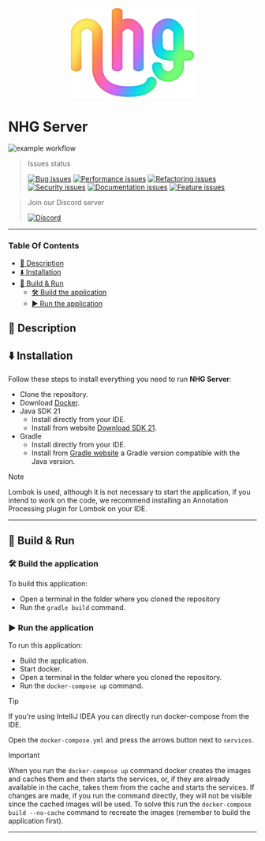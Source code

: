 <p align="center"> 
  <img src="https://github.com/n-h-g/.github/blob/main/assets/nhg_logo_rainbow.png" width="250"> <br>
</p>

# NHG Server 
![example workflow](https://github.com/n-h-g/server/actions/workflows/gradle.yml/badge.svg?style=flat-square)
> Issues status
> 
> [![Bug issues](https://img.shields.io/github/issues/n-h-g/server/type%3A%20bug?style=flat-square&color=%23B60205&label=bug)](https://github.com/n-h-g/server/labels/type%3A%20bug)
> [![Performance issues](https://img.shields.io/github/issues/n-h-g/server/type%3A%20performance?style=flat-square&color=%23D93F0B&label=performance)](https://github.com/n-h-g/server/labels/type%3A%20performance)
> [![Refactoring issues](https://img.shields.io/github/issues/n-h-g/server/type%3A%20refactoring?style=flat-square&color=%23E99695&label=refactoring)](https://github.com/n-h-g/server/labels/type%3A%20refactoring)
> [![Security issues](https://img.shields.io/github/issues/n-h-g/server/type%3A%20security?style=flat-square&color=%230E8A16&label=security)](https://github.com/n-h-g/server/labels/type%3A%20security)
> [![Documentation issues](https://img.shields.io/github/issues/n-h-g/server/type%3A%20documentation?style=flat-square&color=%23006B75&label=documentation)](https://github.com/n-h-g/server/labels/type%3A%20documentation)
> [![Feature issues](https://img.shields.io/github/issues/n-h-g/server/type%3A%20feature?style=flat-square&color=%230052CC&label=feature)](https://github.com/n-h-g/server/labels/type%3A%20feature)


> Join our Discord server
>
> [![Discord](https://img.shields.io/discord/953057939743207454?style=for-the-badge&logo=discord&color=7289DA&logoColor=fff)](https://discord.gg/PSbCGaVWr5)

---

### Table Of Contents


* [📃 Description](#description)
* [⬇️ Installation](#installation)
* [🧰 Build & Run](#build-run)
  + [🛠️ Build the application](#build)
  + [▶️ Run the application](#run)

<span id="description"></span>
## 📃 Description

<span id="installation"></span>
## ⬇️ Installation
Follow these steps to install everything you need to run **NHG Server**:
- Clone the repository.
- Download [Docker](https://www.docker.com/).
- Java SDK 21
  - Install directly from your IDE.
  - Install from website [Download SDK 21](https://www.oracle.com/java/technologies/javase/jdk21-archive-downloads.html).
- Gradle
  - Install directly from your IDE.
  - Install from [Gradle website](https://gradle.org/install/) a Gradle version compatible with the Java version.

> [!NOTE]  
> Lombok is used, although it is not necessary to start the application, if you intend to work on the code, we recommend installing an Annotation Processing plugin for Lombok on your IDE.

---


<span id="build-run"></span>
## 🧰 Build & Run


<span id="build"></span>
### 🛠️ Build the application
To build this application:
- Open a terminal in the folder where you cloned the repository
- Run the `gradle build` command.


<span id="run"></span>
### ▶️ Run the application
To run this application:
- Build the application.
- Start docker.
- Open a terminal in the folder where you cloned the repository.
- Run the `docker-compose up` command.
  
> [!TIP]  
> If you're using IntelliJ IDEA you can directly run docker-compose from the IDE.
> 
> Open the `docker-compose.yml` and press the arrows button next to `services`.

> [!IMPORTANT]
> When you run the `docker-compose up` command docker creates the images and caches them and then starts the services, or, if they are already available in the cache, takes them from the cache and starts the services. If changes are made, if you run the command directly, they will not be visible since the cached images will be used. To solve this run the `docker-compose build --no-cache` command to recreate the images (remember to build the application first).

---


